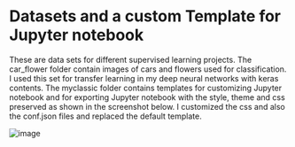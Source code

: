 # Datasets and a custom Template for Jupyter notebook
These are data sets for different supervised learning projects. The car_flower folder contain images of cars and flowers used for classification. I used this set for transfer learning in my deep neural networks with keras contents. 
The myclassic folder contains templates for customizing Jupyter notebook and for exporting Jupyter notebook with the style, theme and css preserved as shown in the screenshot below. I customized the css and also the conf.json files and replaced the default template. 

![image](https://user-images.githubusercontent.com/45580710/147383732-7c348d6d-f792-4c8a-a093-a6d8a197fd3b.png)

